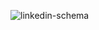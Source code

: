 ![linkedin-schema](https://github.com/user-attachments/assets/c40371a3-d6d8-42e4-860d-0079d7800afc)
